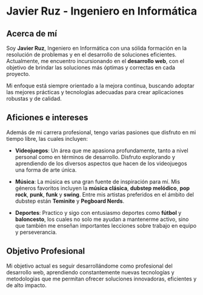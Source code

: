 # Javier Ruz - Ingeniero en Informática

## Acerca de mí

Soy **Javier Ruz**, Ingeniero en Informática con una sólida formación en la resolución de problemas y en el desarrollo de soluciones eficientes. Actualmente, me encuentro incursionando en el **desarrollo web**, con el objetivo de brindar las soluciones más óptimas y correctas en cada proyecto.

Mi enfoque está siempre orientado a la mejora continua, buscando adoptar las mejores prácticas y tecnologías adecuadas para crear aplicaciones robustas y de calidad.

## Aficiones e intereses

Además de mi carrera profesional, tengo varias pasiones que disfruto en mi tiempo libre, las cuales incluyen:

- **Videojuegos**: Un área que me apasiona profundamente, tanto a nivel personal como en términos de desarrollo. Disfruto explorando y aprendiendo de los diversos aspectos que hacen de los videojuegos una forma de arte única.
  
- **Música**: La música es una gran fuente de inspiración para mí. Mis géneros favoritos incluyen la **música clásica**, **dubstep melódico**, **pop rock**, **punk**, **funk** y **swing**. Entre mis artistas preferidos en el ámbito del dubstep están **Teminite** y **Pegboard Nerds**.

- **Deportes**: Practico y sigo con entusiasmo deportes como **fútbol** y **baloncesto**, los cuales no solo me ayudan a mantenerme activo, sino que también me enseñan importantes lecciones sobre trabajo en equipo y perseverancia.

## Objetivo Profesional

Mi objetivo actual es seguir desarrollándome como profesional del desarrollo web, aprendiendo constantemente nuevas tecnologías y metodologías que me permitan ofrecer soluciones innovadoras, eficientes y de alto impacto.
